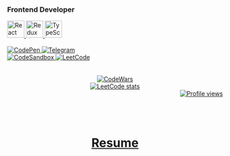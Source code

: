 <h3 align="left">Frontend Developer</h3>
<div align="left">
  
<a href="https://reactjs.org/">
  <img
    src="https://user-images.githubusercontent.com/25181517/183897015-94a058a6-b86e-4e42-a37f-bf92061753e5.png"
    alt="React"
    width="40"
    height="40"
  />
</a>


<a href="https://redux.js.org/">
  <img
    src="https://user-images.githubusercontent.com/25181517/187896150-cc1dcb12-d490-445c-8e4d-1275cd2388d6.png"
    alt="Redux"
    width="40"
    height="40"
  />
</a>


<a href="https://www.typescriptlang.org/">
  <img
    src="https://user-images.githubusercontent.com/25181517/183890598-19a0ac2d-e88a-4005-a8df-1ee36782fde1.png"
    alt="TypeScript"
    width="40"
    height="40"
  />
</a>

</div>

<div id="header" align="left">
  <br/>
  <div id="badges">

<!--    CodePen    -->
<a href="https://codepen.io/daniilboyarinkov" target="_blank">
  <img src="https://img.shields.io/badge/Codepen⠀-000000?style=for-the-badge&logo=codepen&logoColor=white" alt="CodePen" />
</a>
 <!--    Telegram    -->
<a href="https://t.me/BitDittoWit" target="_blank">
  <img src="https://img.shields.io/badge/Telegram⠀-000000?style=for-the-badge&logo=telegram&logoColor=white" alt="Telegram" />
</a>
  </div>

</div>

<div align="left">
  <!--    CodeSandbox    -->
<a href="https://codesandbox.io/search?query=danielboyarinkov&page=1&configure%5BhitsPerPage%5D=12" target="_blank">
  <img src="https://img.shields.io/badge/Codebox⠀-000000?style=for-the-badge&logo=codesandbox&logoColor=white" alt="CodeSandbox" />
</a>
  <!--    LeetCode    -->
  <a href="https://leetcode.com/daniilboyarinkov/" target="_blank">
    <img src="https://img.shields.io/badge/LeetCode⠀-000000?style=for-the-badge&logo=LeetCode&logoColor=white" alt="LeetCode" />
  </a>
</div>

<br/>
<br/>

<div align="center"> 
  <!--    CodeWars    -->
  <a href="https://www.codewars.com/users/BitDittoWit" target="_blank">
    <img src="https://www.codewars.com/users/BitDittoWit/badges/large" alt="CodeWars" />
  </a>

<br/>

<!--    LeetCode    -->
  <a href="https://leetcode.com/daniilboyarinkov/" target="_blank">
<!--     <img src="https://leetcard.jacoblin.cool/daniilboyarinkov?ext=heatmap&theme=light" alt="LeetCode" /> -->
  <img src="https://leetcode-stats-six.vercel.app/?username=daniilboyarinkov&theme=dark" alt="LeetCode stats" />
  </a>
</div>

<div align="right">
  <!--    Profile views    -->
  <a href="https://github.com/daniilboyarinkov" target="_blank">
    <img src="https://komarev.com/ghpvc/?username=daniilboyarinkov&style=plastic&color=000000" alt="Profile views" />
  </a>
</div>


<br/>
<br/>
<br/>


<div align="center">

<h1><a href="https://daniilboyarinkov.github.io/updated-resume/">
  Resume
</a></h1>

</div>
  
<!------------------------------------------------------------>
